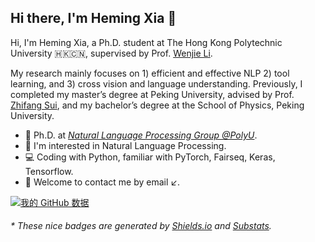 ## Hi there, I'm Heming Xia 👋

Hi, I'm Heming Xia, a Ph.D. student at The Hong Kong Polytechnic University 🇭🇰🇨🇳, supervised by Prof. [Wenjie Li](https://www4.comp.polyu.edu.hk/~cswjli/).

My research mainly focuses on 1) efficient and effective NLP 2) tool learning, and 3) cross vision and language understanding. Previously, I completed my master’s degree at Peking University, advised by Prof. [Zhifang Sui](https://cs.pku.edu.cn/info/1226/2014.htm), and my bachelor’s degree at the School of Physics, Peking University.

- 🍻 Ph.D. at [_Natural Language Processing Group @PolyU_](https://www4.comp.polyu.edu.hk/~cswjli/Group.html).
- 🔭 I'm interested in Natural Language Processing.
- 💻 Coding with Python, familiar with PyTorch, Fairseq, Keras, Tensorflow.
- 💬 Welcome to contact me by email ↙️.

[![我的 GitHub 数据](https://github-readme-stats.vercel.app/api?username=hemingkx)]()

<h6>* These nice badges are generated by <a href="https://shields.io/">Shields.io</a> and <a href="https://github.com/spencerwooo/Substats">Substats</a>.</h6>

